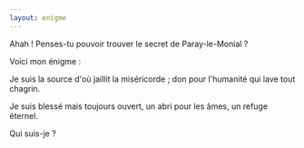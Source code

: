 ```yaml
---
layout: enigme
---
```

Ahah ! Penses-tu pouvoir trouver le secret de Paray-le-Monial ?

Voici mon énigme :

Je suis la source d'où jaillit la miséricorde ; 
don pour l'humanité qui lave tout chagrin.

Je suis blessé mais toujours ouvert, 
un abri pour les âmes, un refuge éternel.

Qui suis-je ?